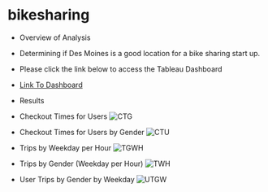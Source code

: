 # bikesharing

 - Overview of Analysis 
 - Determining if Des Moines is a good location for a bike sharing start up.
 
 - Please click the link below to access the Tableau Dashboard
 
  - [Link To Dashboard](https://public.tableau.com/app/profile/robert.pearson/viz/NYC_Citibike_Challenge_16768579697200/UserTripsbyGenderbyWeekday)
 
 - Results
 
  
 
 - Checkout Times for Users
 ![CTG](https://user-images.githubusercontent.com/113808332/220818882-85afd885-72ad-4b5c-8a39-937fc66b13cb.png)

 
 
 
 - Checkout Times for Users by Gender
 ![CTU](https://user-images.githubusercontent.com/113808332/220818904-3f35bd97-53e5-496c-8386-ba8c2ee034b9.png)

 
 
 
 - Trips by Weekday per Hour
![TGWH](https://user-images.githubusercontent.com/113808332/221065401-dbfd61c7-822c-48fd-aa06-356a2e33c240.png)

 
 
 
 - Trips by Gender  (Weekday per Hour)
 ![TWH](https://user-images.githubusercontent.com/113808332/220818960-fe8ca375-28e7-473e-b4a7-322c9dea51c3.png)

 
 
 
 - User Trips by Gender by Weekday
 ![UTGW](https://user-images.githubusercontent.com/113808332/220818977-920513ef-c1dc-4a76-add7-1306e292529c.png)


